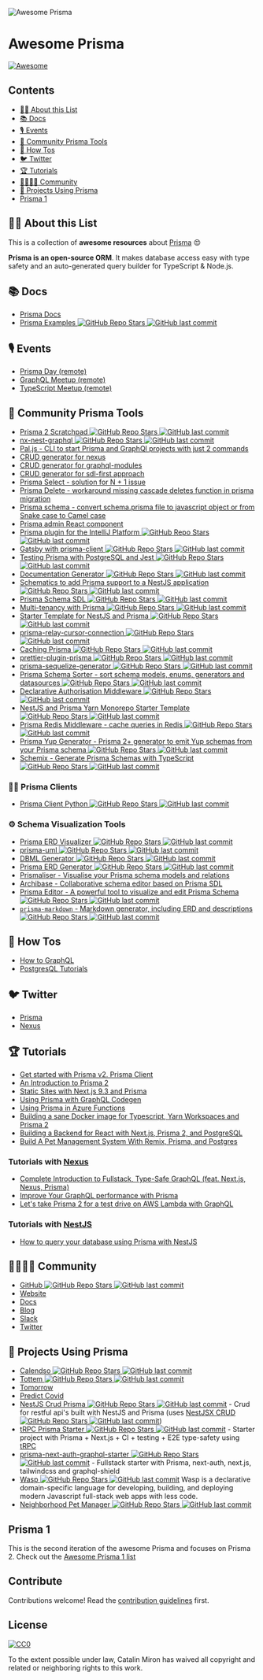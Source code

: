 ![Awesome Prisma](https://i.imgur.com/MQdCTuN.png)

# Awesome Prisma

[![Awesome](https://awesome.re/badge.svg)](https://awesome.re)

## Contents

- [:tipping_hand_woman: About this List](#tipping_hand_woman-about-this-list)
- [:books: Docs](#books-docs)
- [:studio_microphone: Events](#studio_microphone-events)
- [:safety_vest: Community Prisma Tools](#safety_vest-community-prisma-tools)
- [:thinking: How Tos](#thinking-how-tos)
- [:bird: Twitter](#bird-twitter)
- [:trophy: Tutorials](#trophy-tutorials)
- [:family_man_woman_girl_boy: Community](#family_man_woman_girl_boy-community)
- [:space_invader: Projects Using Prisma](#space_invader-projects-using-prisma)
- [Prisma 1](#prisma-1)

## :tipping_hand_woman: About this List

This is a collection of **awesome resources** about [Prisma](https://www.prisma.io/ 'Modern Database Access for TypeScript & Node.js') :heart_eyes:

**Prisma is an open-source ORM**. It makes database access easy with type safety and an auto-generated query builder for TypeScript & Node.js.

## :books: Docs

- [Prisma Docs](https://www.prisma.io/docs/)
- [Prisma Examples ![GitHub Repo Stars](https://img.shields.io/github/stars/prisma/prisma-examples) ![GitHub last commit](https://img.shields.io/github/last-commit/prisma/prisma-examples)](https://github.com/prisma/prisma-examples)

## :studio_microphone: Events

- [Prisma Day (remote)](http://prisma.io/day)
- [GraphQL Meetup (remote)](https://www.meetup.com/graphql-berlin/)
- [TypeScript Meetup (remote)](https://www.meetup.com/TypeScript-Berlin/)

## :safety_vest: Community Prisma Tools

- [Prisma 2 Scratchpad ![GitHub Repo Stars](https://img.shields.io/github/stars/ctrlplusb/prisma2-template) ![GitHub last commit](https://img.shields.io/github/last-commit/ctrlplusb/prisma2-template)](https://github.com/ctrlplusb/prisma2-template)
- [nx-nest-graphql ![GitHub Repo Stars](https://img.shields.io/github/stars/beeman/nx-nest-graphql) ![GitHub last commit](https://img.shields.io/github/last-commit/beeman/nx-nest-graphql)](https://github.com/beeman/nx-nest-graphql)
- [Pal.js - CLI to start Prisma and GraphQl projects with just 2 commands](https://paljs.com)
- [CRUD generator for nexus](https://paljs.com/generator/nexus)
- [CRUD generator for graphql-modules](https://paljs.com/generator/graphql-modules)
- [CRUD generator for sdl-first approach](https://paljs.com/generator/sdl)
- [Prisma Select - solution for N + 1 issue](https://paljs.com/plugins/select)
- [Prisma Delete - workaround missing cascade deletes function in prisma migration](https://paljs.com/plugins/delete)
- [Prisma schema - convert schema.prisma file to javascript object or from Snake case to Camel case](https://paljs.com/cli/schema)
- [Prisma admin React component](https://paljs.com/prisma-admin)
- [Prisma plugin for the IntelliJ Platform ![GitHub Repo Stars](https://img.shields.io/github/stars/gabrielcolson/intellij-prisma) ![GitHub last commit](https://img.shields.io/github/last-commit/gabrielcolson/intellij-prisma)](https://github.com/gabrielcolson/intellij-prisma)
- [Gatsby with prisma-client ![GitHub Repo Stars](https://img.shields.io/github/stars/LekoArts/gatsby-with-prisma-client) ![GitHub last commit](https://img.shields.io/github/last-commit/LekoArts/gatsby-with-prisma-client)](https://github.com/LekoArts/gatsby-with-prisma-client)
- [Testing Prisma with PostgreSQL and Jest ![GitHub Repo Stars](https://img.shields.io/github/stars/ctrlplusb/prisma-pg-jest) ![GitHub last commit](https://img.shields.io/github/last-commit/ctrlplusb/prisma-pg-jest)](https://github.com/ctrlplusb/prisma-pg-jest)
- [Documentation Generator ![GitHub Repo Stars](https://img.shields.io/github/stars/pantharshit00/prisma-docs-generator) ![GitHub last commit](https://img.shields.io/github/last-commit/pantharshit00/prisma-docs-generator)](https://github.com/pantharshit00/prisma-docs-generator)
- [Schematics to add Prisma support to a NestJS application ![GitHub Repo Stars](https://img.shields.io/github/stars/marcjulian/nestjs-prisma) ![GitHub last commit](https://img.shields.io/github/last-commit/marcjulian/nestjs-prisma)](https://github.com/marcjulian/nestjs-prisma)
- [Prisma Schema SDL ![GitHub Repo Stars](https://img.shields.io/github/stars/amplication/prisma-schema-dsl) ![GitHub last commit](https://img.shields.io/github/last-commit/amplication/prisma-schema-dsl)](https://github.com/amplication/prisma-schema-dsl)
- [Multi-tenancy with Prisma ![GitHub Repo Stars](https://img.shields.io/github/stars/errorname/prisma-multi-tenant) ![GitHub last commit](https://img.shields.io/github/last-commit/errorname/prisma-multi-tenant)](https://github.com/errorname/prisma-multi-tenant)
- [Starter Template for NestJS and Prisma ![GitHub Repo Stars](https://img.shields.io/github/stars/fivethree-team/nestjs-prisma-starter) ![GitHub last commit](https://img.shields.io/github/last-commit/fivethree-team/nestjs-prisma-starter)](https://github.com/fivethree-team/nestjs-prisma-starter)
- [prisma-relay-cursor-connection ![GitHub Repo Stars](https://img.shields.io/github/stars/devoxa/prisma-relay-cursor-connection) ![GitHub last commit](https://img.shields.io/github/last-commit/devoxa/prisma-relay-cursor-connection)](https://github.com/devoxa/prisma-relay-cursor-connection)
- [Caching Prisma ![GitHub Repo Stars](https://img.shields.io/github/stars/joellefkowitz/cached-prisma) ![GitHub last commit](https://img.shields.io/github/last-commit/joellefkowitz/cached-prisma)](https://github.com/joellefkowitz/cached-prisma)
- [prettier-plugin-prisma ![GitHub Repo Stars](https://img.shields.io/github/stars/umidbekk/prettier-plugin-prisma) ![GitHub last commit](https://img.shields.io/github/last-commit/umidbekk/prettier-plugin-prisma)](https://github.com/umidbekk/prettier-plugin-prisma)
- [prisma-sequelize-generator ![GitHub Repo Stars](https://img.shields.io/github/stars/floydspace/prisma-sequelize-generator) ![GitHub last commit](https://img.shields.io/github/last-commit/floydspace/prisma-sequelize-generator)](https://github.com/floydspace/prisma-sequelize-generator)
- [Prisma Schema Sorter - sort schema models, enums, generators and datasources ![GitHub Repo Stars](https://img.shields.io/github/stars/omar-dulaimi/prisma-schema-sorter) ![GitHub last commit](https://img.shields.io/github/last-commit/omar-dulaimi/prisma-schema-sorter)](https://github.com/omar-dulaimi/prisma-schema-sorter)
- [Declarative Authorisation Middleware ![GitHub Repo Stars](https://img.shields.io/github/stars/joindeed/prisma-auth) ![GitHub last commit](https://img.shields.io/github/last-commit/joindeed/prisma-auth)](https://github.com/joindeed/prisma-auth)
- [NestJS and Prisma Yarn Monorepo Starter Template ![GitHub Repo Stars](https://img.shields.io/github/stars/alitnk/nest-prisma-monorepo) ![GitHub last commit](https://img.shields.io/github/last-commit/alitnk/nest-prisma-monorepo)](https://github.com/alitnk/nest-prisma-monorepo)
- [Prisma Redis Middleware - cache queries in Redis ![GitHub Repo Stars](https://img.shields.io/github/stars/Asjas/prisma-redis-middleware) ![GitHub last commit](https://img.shields.io/github/last-commit/Asjas/prisma-redis-middleware)](https://github.com/Asjas/prisma-redis-middleware)
- [Prisma Yup Generator - Prisma 2+ generator to emit Yup schemas from your Prisma schema ![GitHub Repo Stars](https://img.shields.io/github/stars/omar-dulaimi/prisma-yup-generator) ![GitHub last commit](https://img.shields.io/github/last-commit/omar-dulaimi/prisma-yup-generator)](https://github.com/omar-dulaimi/prisma-yup-generator)
- [Schemix - Generate Prisma Schemas with TypeScript ![GitHub Repo Stars](https://img.shields.io/github/stars/ridafkih/schemix) ![GitHub last commit](https://img.shields.io/github/last-commit/ridafkih/schemix)](https://github.com/ridafkih/schemix)

### :man_technologist: Prisma Clients

- [Prisma Client Python ![GitHub Repo Stars](https://img.shields.io/github/stars/RobertCraigie/prisma-client-py) ![GitHub last commit](https://img.shields.io/github/last-commit/RobertCraigie/prisma-client-py)](https://github.com/RobertCraigie/prisma-client-py)


### :gear: Schema Visualization Tools

- [Prisma ERD Visualizer ![GitHub Repo Stars](https://img.shields.io/github/stars/skn0tt/prisma-erd) ![GitHub last commit](https://img.shields.io/github/last-commit/skn0tt/prisma-erd)](https://github.com/skn0tt/prisma-erd)
- [prisma-uml ![GitHub Repo Stars](https://img.shields.io/github/stars/emyann/prisma-uml) ![GitHub last commit](https://img.shields.io/github/last-commit/emyann/prisma-uml)](https://github.com/emyann/prisma-uml)
- [DBML Generator ![GitHub Repo Stars](https://img.shields.io/github/stars/notiz-dev/prisma-dbml-generator) ![GitHub last commit](https://img.shields.io/github/last-commit/notiz-dev/prisma-dbml-generator)](https://github.com/notiz-dev/prisma-dbml-generator)
- [Prisma ERD Generator ![GitHub Repo Stars](https://img.shields.io/github/stars/keonik/prisma-erd-generator) ![GitHub last commit](https://img.shields.io/github/last-commit/keonik/prisma-erd-generator)](https://github.com/keonik/prisma-erd-generator)
- [Prismaliser - Visualise your Prisma schema models and relations](https://prismaliser.app/)
- [Archibase - Collaborative schema editor based on Prisma SDL](https://archibase.dev/)
- [Prisma Editor - A powerful tool to visualize and edit Prisma Schema ![GitHub Repo Stars](https://img.shields.io/github/stars/mohammed-bahumaish/prisma-editor) ![GitHub last commit](https://img.shields.io/github/last-commit/mohammed-bahumaish/prisma-editor)](https://github.com/mohammed-bahumaish/prisma-editor)
- [`prisma-markdown` - Markdown generator, including ERD and descriptions ![GitHub Repo Stars](https://img.shields.io/github/stars/samchon/prisma-markdown) ![GitHub last commit](https://img.shields.io/github/last-commit/samchon/prisma-markdown)](https://github.com/samchon/prisma-markdown)


## :thinking: How Tos

- [How to GraphQL](https://www.howtographql.com/)
- [PostgresQL Tutorials](https://www.prisma.io/tutorials/?tag=postgresql)

## :bird: Twitter

- [Prisma](http://twitter.com/prisma)
- [Nexus](http://twitter.com/nexusgql)

## :trophy: Tutorials

- [Get started with Prisma v2. Prisma Client](https://egghead.io/playlists/get-started-with-prisma-v2-prisma-client-8bae)
- [An Introduction to Prisma 2](https://blog.logrocket.com/an-introduction-to-prisma-2/)
- [Static Sites with Next.js 9.3 and Prisma](https://leerob.io/blog/next-prisma)
- [Using Prisma with GraphQL Codegen](https://medium.com/tomorrowapp/using-prisma-with-graphql-codegen-eed022c13749)
- [Using Prisma in Azure Functions](https://swacblooms.com/using-prisma-in-azure-functions/)
- [Building a sane Docker image for Typescript, Yarn Workspaces and Prisma 2](https://medium.com/@emilefugulin/building-a-sane-docker-image-for-typescript-lerna-and-prisma-2-76d8ff9926e4)
- [Building a Backend for React with Next.js, Prisma 2, and PostgreSQL](https://www.youtube.com/watch?v=Bqacj0iOL68)
- [Build A Pet Management System With Remix, Prisma, and Postgres](https://www.youtube.com/watch?v=wqyHGQlZcws&list=PLTnRtjQN5ieYu9SdwLvzKYFVtfqySY7FT)

### Tutorials with [Nexus](https://www.nexusjs.org/#/)
- [Complete Introduction to Fullstack, Type-Safe GraphQL (feat. Next.js, Nexus, Prisma)](https://dev.to/prisma/complete-introduction-to-fullstack-type-safe-graphql-feat-next-js-nexus-prisma-c5)
- [Improve Your GraphQL performance with Prisma](https://dev.to/ahmedelywa/improve-your-graphql-performance-with-prisma-2jia)
- [Let's take Prisma 2 for a test drive on AWS Lambda with GraphQL](https://itnext.io/lets-take-prisma-2-for-a-test-drive-on-aws-lambda-with-graphql-%EF%B8%8F-f4be711e93cc)

### Tutorials with [NestJS](https://nestjs.com/)
- [How to query your database using Prisma with NestJS](https://notiz.dev/blog/how-to-connect-nestjs-with-prisma)

## :family_man_woman_girl_boy: Community

- [GitHub ![GitHub Repo Stars](https://img.shields.io/github/stars/prisma/prisma) ![GitHub last commit](https://img.shields.io/github/last-commit/prisma/prisma)](https://github.com/prisma/prisma/)
- [Website](https://prisma.io)
- [Docs](https://prisma.io/docs/)
- [Blog](https://prisma.io/blog)
- [Slack](https://slack.prisma.io/)
- [Twitter](https://twitter.com/prisma)

## :space_invader: Projects Using Prisma

- [Calendso ![GitHub Repo Stars](https://img.shields.io/github/stars/calendso/calendso) ![GitHub last commit](https://img.shields.io/github/last-commit/calendso/calendso)](https://github.com/calendso/calendso)
- [Tottem ![GitHub Repo Stars](https://img.shields.io/github/stars/poulainv/tottem) ![GitHub last commit](https://img.shields.io/github/last-commit/poulainv/tottem)](https://github.com/poulainv/tottem)
- [Tomorrow](https://www.tomorrowapp.io/)
- [Predict Covid](https://predictcovid.com/)
- [NestJS Crud Prisma ![GitHub Repo Stars](https://img.shields.io/github/stars/silicon-hills/nestjs-crud-prisma) ![GitHub last commit](https://img.shields.io/github/last-commit/silicon-hills/nestjs-crud-prisma)](https://github.com/silicon-hills/nestjs-crud-prisma) - Crud for restful api's built with NestJS and Prisma (uses [NestJSX CRUD ![GitHub Repo Stars](https://img.shields.io/github/stars/nestjsx/crud) ![GitHub last commit](https://img.shields.io/github/last-commit/nestjsx/crud)](https://github.com/nestjsx/crud))
- [tRPC Prisma Starter ![GitHub Repo Stars](https://img.shields.io/github/stars/trpc/examples-next-prisma-starter) ![GitHub last commit](https://img.shields.io/github/last-commit/trpc/examples-next-prisma-starter)](https://github.com/trpc/examples-next-prisma-starter) - Starter project with Prisma + Next.js + CI + testing + E2E type-safety using [tRPC](https://trpc.io)
- [prisma-next-auth-graphql-starter ![GitHub Repo Stars](https://img.shields.io/github/stars/wangel13/prisma-next-auth-graphql-starter) ![GitHub last commit](https://img.shields.io/github/last-commit/wangel13/prisma-next-auth-graphql-starter)](https://github.com/wangel13/prisma-next-auth-graphql-starter) - Fullstack starter with Prisma, next-auth, next.js, tailwindcss and graphql-shield
- [Wasp ![GitHub Repo Stars](https://img.shields.io/github/stars/wasp-lang/wasp) ![GitHub last commit](https://img.shields.io/github/last-commit/wasp-lang/wasp)](https://github.com/wasp-lang/wasp) Wasp is a declarative domain-specific language for developing, building, and deploying modern Javascript full-stack web apps with less code.
- [Neighborhood Pet Manager ![GitHub Repo Stars](https://img.shields.io/github/stars/AustinGil/npm) ![GitHub last commit](https://img.shields.io/github/last-commit/AustinGil/npm)](https://github.com/AustinGil/npm)

## Prisma 1

This is the second iteration of the awesome Prisma and focuses on Prisma 2.
Check out the [Awesome Prisma 1 list](awesome-prisma1.md)

## Contribute

Contributions welcome! Read the [contribution guidelines](contributing.md) first.

## License

[![CC0](http://mirrors.creativecommons.org/presskit/buttons/88x31/svg/cc-zero.svg)](http://creativecommons.org/publicdomain/zero/1.0)

To the extent possible under law, Catalin Miron has waived all copyright and
related or neighboring rights to this work.
